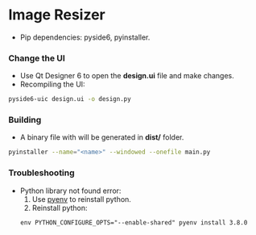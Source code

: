 # Image Resizer
- Pip dependencies: pyside6, pyinstaller.
### Change the UI
- Use Qt Designer 6 to open the **design.ui** file and make changes.
- Recompiling the UI:
```sh
pyside6-uic design.ui -o design.py
```
### Building
- A binary file with **<name>** will be generated in **dist/** folder.
```sh
pyinstaller --name="<name>" --windowed --onefile main.py
```
### Troubleshooting
- Python library not found error:
  1. Use [pyenv](https://github.com/pyenv/pyenv) to reinstall python.
  2. Reinstall python:
  ```
  env PYTHON_CONFIGURE_OPTS="--enable-shared" pyenv install 3.8.0
  ```
